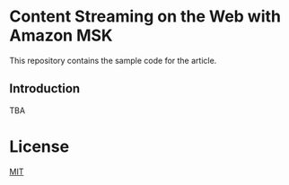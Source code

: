 # Content Streaming on the Web with Amazon MSK

This repository contains the sample code for the article.

## Introduction

TBA

# License

[MIT](/LICENSE)